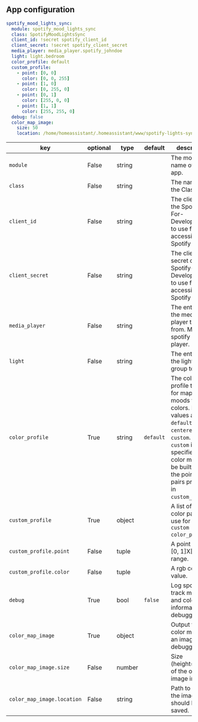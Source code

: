 ## App configuration

```yaml
spotify_mood_lights_sync:
  module: spotify_mood_lights_sync
  class: SpotifyMoodLightsSync
  client_id: !secret spotify_client_id
  client_secret: !secret spotify_client_secret
  media_player: media_player.spotify_johndoe
  light: light.bedroom
  color_profile: default
  custom_profile:
    - point: [0, 0]
      color: [0, 0, 255]
    - point: [1, 0]
      color: [0, 255, 0]
    - point: [0, 1]
      color: [255, 0, 0]
    - point: [1, 1]
      color: [255, 255, 0]
  debug: false
  color_map_image:
    size: 50
    location: /home/homeassistant/.homeassistant/www/spotify-lights-sync/test.png
```

| key                       | optional | type   | default     | description                                            |
|---------------------------|----------|--------|-------------|--------------------------------------------------------|
|`module`                   | False    | string |             | The module name of the app. |
|`class`                    | False    | string |             | The name of the Class. |
|`client_id`                | False    | string |             | The client id of the Spotify-For-Developers app to use for accessing the Spotify API. |
|`client_secret`            | False    | string |             | The client secret of the Spotify-For-Developers app to use for accessing the Spotify API. |
|`media_player`             | False    | string |             | The entity_id of the media player to sync from. Must be a spotify media player. |
|`light`                    | False    | string |             | The entity_id of the light or light group to sync. |
|`color_profile`            | True     | string | `default`   | The color profile to use for mapping moods to colors. Possible values are `default`, `centered`, or `custom`. When `custom` is specified, the color map will be built from the point-color pairs provided in `custom_profile`. |
|`custom_profile`           | True     | object |             | A list of point-color pairs to use for the `custom` `color_profile`. |
|`custom_profile.point`     | False    | tuple  |             | A point in the [0, 1]X[0, 1] range. |
|`custom_profile.color`     | False    | tuple  |             | A rgb color value. |
|`debug`                    | True     | bool   | `false`     | Log spotify track metadata and color information for debugging. |
|`color_map_image`          | True     | object |             | Output the color map as an image for debugging. |
|`color_map_image.size`     | False    | number |             | Size (height=width) of the output image in pixels. |
|`color_map_image.location` | False    | string |             | Path to which the image should be saved. |
